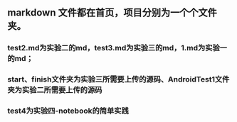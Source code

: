 ## markdown 文件都在首页，项目分别为一个个文件夹。

### test2.md为实验二的md，test3.md为实验三的md，1.md为实验一的md；
### start、finish文件夹为实验三所需要上传的源码、AndroidTest1文件夹为实验二所需要上传的源码

### test4为实验四-notebook的简单实践
